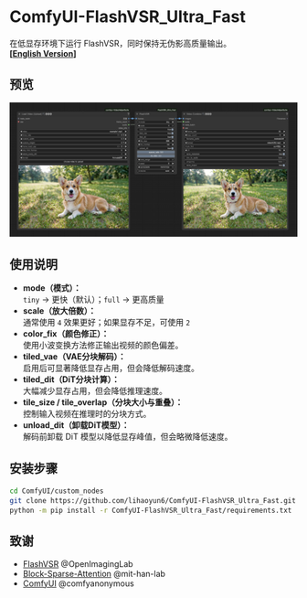 # ComfyUI-FlashVSR_Ultra_Fast
在低显存环境下运行 FlashVSR，同时保持无伪影高质量输出。  
**[[English Version](./readme.md)]**

## 预览
![](./img/preview.jpg)

## 使用说明
- **mode（模式）：**  
  `tiny` → 更快（默认）；`full` → 更高质量  
- **scale（放大倍数）：**  
  通常使用 `4` 效果更好；如果显存不足，可使用 `2`  
- **color_fix（颜色修正）：**  
  使用小波变换方法修正输出视频的颜色偏差。  
- **tiled_vae（VAE分块解码）：**  
  启用后可显著降低显存占用，但会降低解码速度。  
- **tiled_dit（DiT分块计算）：**  
  大幅减少显存占用，但会降低推理速度。  
- **tile_size / tile_overlap（分块大小与重叠）：**  
  控制输入视频在推理时的分块方式。  
- **unload_dit（卸载DiT模型）：**  
  解码前卸载 DiT 模型以降低显存峰值，但会略微降低速度。  

## 安装步骤

```bash
cd ComfyUI/custom_nodes
git clone https://github.com/lihaoyun6/ComfyUI-FlashVSR_Ultra_Fast.git
python -m pip install -r ComfyUI-FlashVSR_Ultra_Fast/requirements.txt
```

## 致谢
- [FlashVSR](https://github.com/OpenImagingLab/FlashVSR) @OpenImagingLab  
- [Block-Sparse-Attention](https://github.com/mit-han-lab/Block-Sparse-Attention) @mit-han-lab
- [ComfyUI](https://github.com/comfyanonymous/ComfyUI) @comfyanonymous

